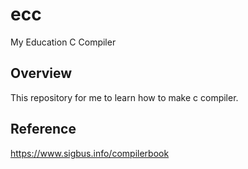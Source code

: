 # ecc
My Education C Compiler

## Overview
This repository for me to learn how to make c compiler.

## Reference
https://www.sigbus.info/compilerbook
